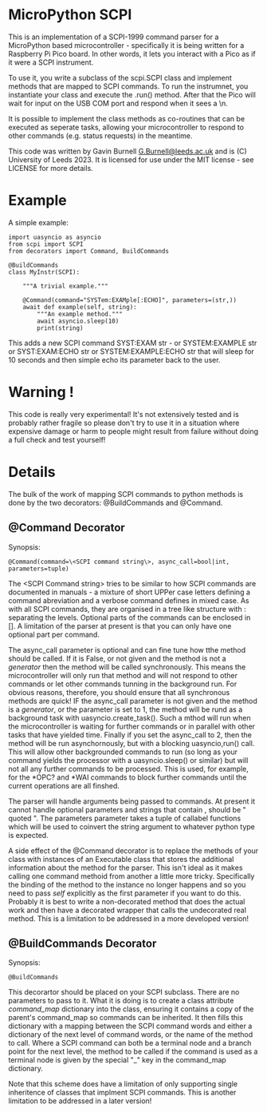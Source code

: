 # MicroPython SCPI

This is an implementation of a SCPI-1999 command parser for a MicroPython based microcontroller - specifically it is
being written for a Raspberry Pi Pico board. In other words, it lets you interact with a Pico as if it were a SCPI
instrument.

To use it, you write a subclass of the scpi.SCPI class and implement methods that are mapped to SCPI commands. To run
the instrumnet, you instantiate your class and execute the .run() method. After that the Pico will wait for input
on the USB COM port and respond when it sees a \n.

It is possible to implement the class methods as co-routines that can be executed as seperate tasks, allowing your
microcontroller to respond to other commands (e.g. status requests) in the meantime.

This code was written by Gavin Burnell <G.Burnell@leeds.ac.uk> and is (C) University of Leeds 2023. It is licensed for use under the MIT license - see LICENSE
for more details.

# Example

A simple example:

    import uasyncio as asyncio
    from scpi import SCPI
    from decorators import Command, BuildCommands

    @BuildCommands
    class MyInstr(SCPI):

        """A trivial example."""

        @Command(command="SYSTem:EXAMple[:ECHO]", parameters=(str,))
        await def example(self, string):
            """An example method."""
            await asyncio.sleep(10)
            print(string)

This adds a new SCPI command SYST:EXAM str - or SYSTEM:EXAMPLE str or SYST:EXAM:ECHO str or SYSTEM:EXAMPLE:ECHO str
that will sleep for 10 seconds and then simple echo its parameter back to the user.

# Warning !

This code is really very experimental! It's not extensively tested and is probably rather fragile so please don't try to use it in a situation where expensive damage or harm to people might result from failure without doing a full check and test yourself!

# Details

The bulk of the work of mapping SCPI commands to python methods is done by the two decorators: @BuildCommands and @Command.

## @Command Decorator

Synopsis:

    @Command(command=\<SCPI command string\>, async_call=bool|int, parameters=tuple)
    
The \<SCPI Command string\> tries to be similar to how SCPI commands are documented in manuals - a mixture of short UPPer case letters defining a command
abreviation and a verbose command defines in mixed case. As with all SCPI commands, they are organised in a tree like structure with : separating the levels.
Optional parts of the commands can be enclosed in []. A limitation of the parser at present is that you can only have one optional part per command.

The async_call parameter is optional and can fine tune how tthe method should be called. If it is False, or not given and the method is not a *generator* then
the method will be called synchronously. This means the microcontroller will only run that method and will not respond to other commands or let other commands tunning 
in the background run. For obvious reasons, therefore, you should ensure that all synchronous methods are quick! IF the async_call parameter is not given and the 
method is a *generator*, or the parameter is set to 1, the method will be rund as a background task with uasyncio.create_task(). Such a mthod will run when the
microcontroller is waiting for further commands or in parallel with other tasks that have yielded time. Finally if you set the async_call to 2, then the method will be 
run asynchornously, but with a blocking uasyncio,run() call. This will allow other backgrounded commands to run (so long as your command yields the processor with a 
uasyncio.sleep() or similar) but will not all any further commands to be processed. This is used, for example, for the *OPC? and *WAI commands to block further 
commands until the current operations are all finshed.

The parser will handle arguments being passed to commands. At present it cannot handle optional parameters and strings that contain , should be " quoted ". The
parameters parameter takes a tuple of callabel functions which will be used to coinvert the string argument to whatever python type is expected.

A side effect of the @Command decorator is to replace the methods of your class with instances of an Executable class that stores the additional information about
the method for the parser. This isn't ideal as it makes calling one command methoid from another a little more tricky. Specifically the binding of the method to the instance no longer happens and so you need to pass *self* explicitly as the first parameter if you want to do this. Probably it is best to write a non-decorated method that does the actual work and then have a decorated wrapper that calls the undecorated real method. This is a limitation to be addressed in a more developed version!

## @BuildCommands Decorator

Synopsis:

    @BuildCommands
    
This decorartor should be placed on your SCPI subclass. There are no parameters to pass to it. What it is doing is to create a class attribute *command_map* dictionary into the class, ensuring it contains a copy of the parent's command_map so commands can be inherited. It then fills this dictionary with a mapping between the SCPI command words and either a dictionary of the next level of command words, or the name of the method to call. Where a SCPI command can both be a terminal node and a branch point for the next level, the method to be called if the command is used as a terminal node is given by the special "_" key in the command_map dictionary.

Note that this scheme does have a limitation of only supporting single inheritence of classes that implment SCPI commands. This is another limitation to be addressed in a later version!

